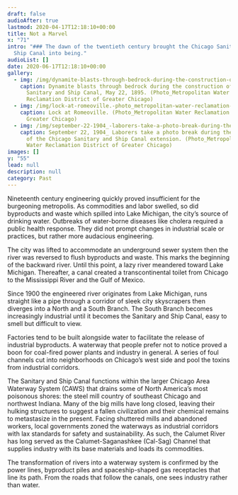 ```yaml
---
draft: false
audioAfter: true
lastmod: 2020-04-17T12:18:10+00:00
title: Not a Marvel
x: "71"
intro: "### The dawn of the twentieth century brought the Chicago Sanitary and
  Ship Canal into being."
audioList: []
date: 2020-06-17T12:18:10+00:00
gallery:
  - img: /img/dynamite-blasts-through-bedrock-during-the-construction-of-the-chicago-sanitary-and-ship-canal-may-22-1895.-photo_metropolitan-water-reclamation-district-of-greater-chicago-.jpg
    caption: Dynamite blasts through bedrock during the construction of the Chicago
      Sanitary and Ship Canal, May 22, 1895. (Photo_Metropolitan Water
      Reclamation District of Greater Chicago)
  - img: /img/lock-at-romeoville.-photo_metropolitan-water-reclamation-district-of-greater-chicago-.jpg
    caption: Lock at Romeoville. (Photo_Metropolitan Water Reclamation District of
      Greater Chicago)
  - img: /img/september-22-1904_-laborers-take-a-photo-break-during-the-construction-of-the-chicago-sanitary-and-ship-canal-extension.-photo_metropolitan-water-reclamation-district-of-greater-chicago-.jpg
    caption: September 22, 1904_ Laborers take a photo break during the construction
      of the Chicago Sanitary and Ship Canal extension. (Photo_Metropolitan
      Water Reclamation District of Greater Chicago)
images: []
y: "55"
lead: null
description: null
category: Past
---
```

Nineteenth century engineering quickly proved insufficient for the burgeoning metropolis. As commodities and labor swelled, so did byproducts and waste which spilled into Lake Michigan, the city’s source of drinking water. Outbreaks of water-borne diseases like cholera required a public health response. They did not prompt changes in industrial scale or practices, but rather more audacious engineering.

The city was lifted to accommodate an underground sewer system then the river was reversed to flush byproducts and waste. This marks the beginning of the backward river. Until this point, a lazy river meandered toward Lake Michigan. Thereafter, a canal created a transcontinental toilet from Chicago to the Mississippi River and the Gulf of Mexico.

Since 1900 the engineered river originates from Lake Michigan, runs straight like a pipe through a corridor of sleek city skyscrapers then diverges into a North and a South Branch. The South Branch becomes increasingly industrial until it becomes the Sanitary and Ship Canal, easy to smell but difficult to view.

Factories tend to be built alongside water to facilitate the release of industrial byproducts. A waterway that people prefer not to notice proved a boon for coal-fired power plants and industry in general. A series of foul channels cut into neighborhoods on Chicago’s west side and pool the toxins from industrial corridors.

The Sanitary and Ship Canal functions within the larger Chicago Area Waterway System (CAWS) that drains some of North America’s most poisonous shores: the steel mill country of southeast Chicago and northwest Indiana. Many of the big mills have long closed, leaving their hulking structures to suggest a fallen civilization and their chemical remains to metastasize in the present. Facing shuttered mills and abandoned workers, local governments zoned the waterways as industrial corridors with lax standards for safety and sustainability. As such, the Calumet River has long served as the Calumet-Saganashkee (Cal-Sag) Channel that supplies industry with its base materials and loads its commodities.

The transformation of rivers into a waterway system is confirmed by the power lines, byproduct piles and spaceship-shaped gas receptacles that line its path. From the roads that follow the canals, one sees industry rather than water.
